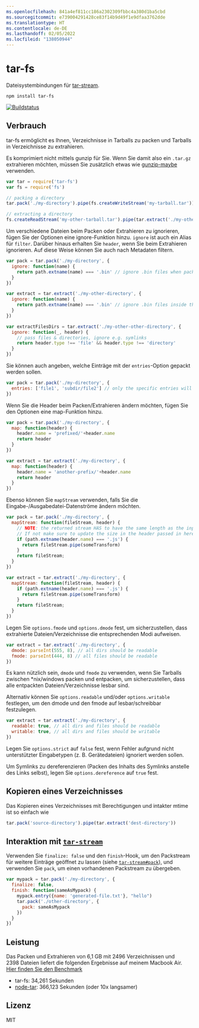 ```yaml
---
ms.openlocfilehash: 841a4ef811cc186a2302309fbbc4a380d1ba5cbd
ms.sourcegitcommit: e739004291428ce83f14b9d49f1e9dfaa3762dde
ms.translationtype: HT
ms.contentlocale: de-DE
ms.lasthandoff: 02/05/2022
ms.locfileid: "138050944"
---
```

# <a name="tar-fs"></a>tar-fs

Dateisystembindungen für [tar-stream](https://github.com/mafintosh/tar-stream).

```
npm install tar-fs
```

[![Buildstatus](https://secure.travis-ci.org/mafintosh/tar-fs.png)](http://travis-ci.org/mafintosh/tar-fs)

## <a name="usage"></a>Verbrauch

tar-fs ermöglicht es Ihnen, Verzeichnisse in Tarballs zu packen und Tarballs in Verzeichnisse zu extrahieren.

Es komprimiert nicht mittels gunzip für Sie. Wenn Sie damit also ein `.tar.gz` extrahieren möchten, müssen Sie zusätzlich etwas wie [gunzip-maybe](https://github.com/mafintosh/gunzip-maybe) verwenden.

``` js
var tar = require('tar-fs')
var fs = require('fs')

// packing a directory
tar.pack('./my-directory').pipe(fs.createWriteStream('my-tarball.tar'))

// extracting a directory
fs.createReadStream('my-other-tarball.tar').pipe(tar.extract('./my-other-directory'))
```

Um verschiedene Dateien beim Packen oder Extrahieren zu ignorieren, fügen Sie der Optionen eine ignore-Funktion hinzu. `ignore` ist auch ein Alias für `filter`. Darüber hinaus erhalten Sie `header`, wenn Sie beim Extrahieren ignorieren.
Auf diese Weise können Sie auch nach Metadaten filtern.

``` js
var pack = tar.pack('./my-directory', {
  ignore: function(name) {
    return path.extname(name) === '.bin' // ignore .bin files when packing
  }
})

var extract = tar.extract('./my-other-directory', {
  ignore: function(name) {
    return path.extname(name) === '.bin' // ignore .bin files inside the tarball when extracing
  }
})

var extractFilesDirs = tar.extract('./my-other-other-directory', {
  ignore: function(_, header) {
    // pass files & directories, ignore e.g. symlinks
    return header.type !== 'file' && header.type !== 'directory'
  }
})
```

Sie können auch angeben, welche Einträge mit der `entries`-Option gepackt werden sollen.

```js
var pack = tar.pack('./my-directory', {
  entries: ['file1', 'subdir/file2'] // only the specific entries will be packed
})
```

Wenn Sie die Header beim Packen/Extrahieren ändern möchten, fügen Sie den Optionen eine map-Funktion hinzu.

``` js
var pack = tar.pack('./my-directory', {
  map: function(header) {
    header.name = 'prefixed/'+header.name
    return header
  }
})

var extract = tar.extract('./my-directory', {
  map: function(header) {
    header.name = 'another-prefix/'+header.name
    return header
  }
})
```

Ebenso können Sie `mapStream` verwenden, falls Sie die Eingabe-/Ausgabedatei-Datenströme ändern möchten.

``` js
var pack = tar.pack('./my-directory', {
  mapStream: function(fileStream, header) {
    // NOTE: the returned stream HAS to have the same length as the input stream.
    // If not make sure to update the size in the header passed in here.
    if (path.extname(header.name) === '.js') {
      return fileStream.pipe(someTransform)
    }
    return fileStream;
  }
})

var extract = tar.extract('./my-directory', {
  mapStream: function(fileStream, header) {
    if (path.extname(header.name) === '.js') {
      return fileStream.pipe(someTransform)
    }
    return fileStream;
  }
})
```

Legen Sie `options.fmode` und `options.dmode` fest, um sicherzustellen, dass extrahierte Dateien/Verzeichnisse die entsprechenden Modi aufweisen.

``` js
var extract = tar.extract('./my-directory', {
  dmode: parseInt(555, 8), // all dirs should be readable
  fmode: parseInt(444, 8) // all files should be readable
})
```

Es kann nützlich sein, `dmode` und `fmode` zu verwenden, wenn Sie Tarballs zwischen *nix/windows packen und entpacken, um sicherzustellen, dass alle entpackten Dateien/Verzeichnisse lesbar sind.

Alternativ können Sie `options.readable` und/oder `options.writable` festlegen, um den dmode und den fmode auf lesbar/schreibbar festzulegen.

``` js
var extract = tar.extract('./my-directory', {
  readable: true, // all dirs and files should be readable
  writable: true, // all dirs and files should be writable
})
```

Legen Sie `options.strict` auf `false` fest, wenn Fehler aufgrund nicht unterstützter Eingabetypen (z. B. Gerätedateien) ignoriert werden sollen.

Um Symlinks zu dereferenzieren (Packen des Inhalts des Symlinks anstelle des Links selbst), legen Sie `options.dereference` auf `true` fest.

## <a name="copy-a-directory"></a>Kopieren eines Verzeichnisses

Das Kopieren eines Verzeichnisses mit Berechtigungen und intakter mtime ist so einfach wie

``` js
tar.pack('source-directory').pipe(tar.extract('dest-directory'))
```

## <a name="interaction-with-tar-stream"></a>Interaktion mit [`tar-stream`](https://github.com/mafintosh/tar-stream)

Verwenden Sie `finalize: false` und den `finish`-Hook, um den Packstream für weitere Einträge geöffnet zu lassen (siehe [`tar-stream#pack`](https://github.com/mafintosh/tar-stream#packing)), und verwenden Sie `pack`, um einen vorhandenen Packstream zu übergeben.

``` js
var mypack = tar.pack('./my-directory', {
  finalize: false,
  finish: function(sameAsMypack) {
    mypack.entry({name: 'generated-file.txt'}, "hello")
    tar.pack('./other-directory', {
      pack: sameAsMypack
    })
  }
})
```


## <a name="performance"></a>Leistung

Das Packen und Extrahieren von 6,1 GB mit 2496 Verzeichnissen und 2398 Dateien liefert die folgenden Ergebnisse auf meinem Macbook Air.
[Hier finden Sie den Benchmark](https://gist.github.com/mafintosh/8102201)

* tar-fs: 34,261 Sekunden
* [node-tar](https://github.com/isaacs/node-tar): 366,123 Sekunden (oder 10x langsamer)

## <a name="license"></a>Lizenz

MIT
